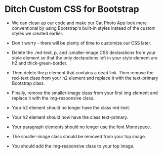 # Ditch Custom CSS for Bootstrap
* We can clean up our code and make our Cat Photo App look more conventional by using Bootstrap's built-in styles instead of the custom styles we created earlier.

* Don't worry - there will be plenty of time to customize our CSS later.

* Delete the .red-text, p, and .smaller-image CSS declarations from your style element so that the only declarations left in your style element are h2 and thick-green-border.

* Then delete the p element that contains a dead link. Then remove the red-text class from your h2 element and replace it with the text-primary Bootstrap class.

* Finally, remove the smaller-image class from your first img element and replace it with the img-responsive class.

* Your h2 element should no longer have the class red-text.

* Your h2 element should now have the class text-primary.

* Your paragraph elements should no longer use the font Monospace.

* The smaller-image class should be removed from your top image.

* You should add the img-responsive class to your top image.

